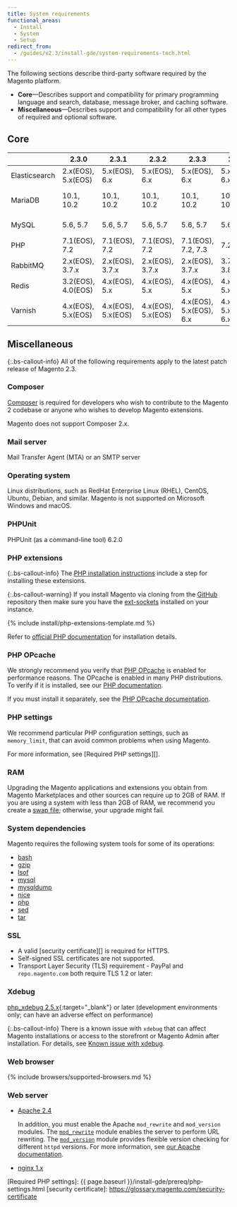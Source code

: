 ```yaml
---
title: System requirements
functional_areas:
  - Install
  - System
  - Setup
redirect_from:
  - /guides/v2.3/install-gde/system-requirements-tech.html
---
```


The following sections describe third-party software required by the Magento platform.

-  **Core**—Describes support and compatibility for primary programming language and search, database, message broker, and caching software.
-  **Miscellaneous**—Describes support and compatibility for all other types of required and optional software.

## Core

|                  |2.3.0             |2.3.1             |2.3.2             |2.3.3                  |2.3.4                  |2.3.5                  |2.3.6   |2.3.7 |2.4.0           |2.4.1     |2.4.2     |2.4.3     |2.4.4     |2.4.5     |
|------------------|------------------|------------------|------------------|-----------------------|-----------------------|-----------------------|--------|------|----------------|----------|----------|----------|----------|----------|
|Elasticsearch     |2.x(EOS), 5.x(EOS)|5.x(EOS), 6.x     |5.x(EOS), 6.x     |5.x(EOS), 6.x          |5.x(EOS), 6.x          |5.x(EOS), 6.x, 7.x     |6.x, 7.x|7.9.3 |6.x, 7.x        |7.6       |7.9       |7.9       |7.9       |7.9       |
|MariaDB           |10.1, 10.2        |10.1, 10.2        |10.1, 10.2        |10.1, 10.2             |10.1, 10.2             |10.1, 10.2             |10.2    |10.2  |10.2, 10.3, 10.4|10.2, 10.4|10.2, 10.4|10.2, 10.4|10.2, 10.4|10.2, 10.4|
|MySQL             |5.6, 5.7          |5.6, 5.7          |5.6, 5.7          |5.6, 5.7               |5.6, 5.7               |5.6, 5.7               |5.7     |5.7   |5.7, 8.0.x      |5.7, 8.0.x|5.7, 8.0.x|5.7, 8.0.x|5.7, 8.0.x|5.7, 8.0.x|
|PHP               |7.1(EOS), 7.2     |7.1(EOS), 7.2     |7.1(EOS), 7.2     |7.1(EOS), 7.2, 7.3     |7.2, 7.3               |7.2, 7.3               |7.3     |7.4   |7.3, 7.4        |7.4       |7.4       |7.4       |8         |8.1       |
|RabbitMQ          |2.x(EOS), 3.7.x   |2.x(EOS), 3.7.x   |2.x(EOS), 3.7.x   |2.x(EOS), 3.7.x        |3.7.x, 3.8.x           |3.8.x                  |3.8.x   |3.8.x |3.8.x           |3.8.x     |3.8.x     |3.8.x     |3.8.x     |3.8.x     |
|Redis             |3.2(EOS), 4.0(EOS)|4.x(EOS), 5.x     |4.x(EOS), 5.x     |4.x(EOS), 5.x          |4.x(EOS), 5.x          |4.x(EOS), 5.x          |5       |6.0.10|5.x             |5         |6         |6         |6         |6         |
|Varnish           |4.x(EOS), 5.x(EOS)|4.x(EOS), 5.x(EOS)|4.x(EOS), 5.x(EOS)|4.x(EOS), 5.x(EOS), 6.x|4.x(EOS), 5.x(EOS), 6.x|4.x(EOS), 5.x(EOS), 6.x|6.x     |6.5.1 |6.x             |6.2       |6.2       |6.2       |6.2       |6.2       |

## Miscellaneous

{:.bs-callout-info}
All of the following requirements apply to the latest patch release of Magento 2.3.

### Composer

[Composer][] is required for developers who wish to contribute to the Magento 2 codebase or anyone who wishes to develop Magento extensions.

Magento does not support Composer 2.x.

### Mail server

Mail Transfer Agent (MTA) or an SMTP server

### Operating system

Linux distributions, such as RedHat Enterprise Linux (RHEL), CentOS, Ubuntu, Debian, and similar.
Magento is not supported on Microsoft Windows and macOS.

### PHPUnit

PHPUnit (as a command-line tool) 6.2.0

### PHP extensions

{:.bs-callout-info}
The [PHP installation instructions][] include a step for installing these extensions.

{:.bs-callout-warning}
If you install Magento via cloning from the [GitHub](https://github.com/magento/magento2) repository then make sure you have the [ext-sockets](https://github.com/php-amqplib/php-amqplib/blob/master/CHANGELOG.md#281---2018-11-13) installed on your instance.

<!--{% assign packages = site.data.codebase.v2_3.open-source.composer_lock.packages %}-->
{% include install/php-extensions-template.md %}

Refer to [official PHP documentation][] for installation details.

### PHP OPcache

We strongly recommend you verify that [PHP OPcache][] is enabled for performance reasons. The OPcache is enabled in many PHP distributions. To verify if it is installed, see our [PHP documentation][].

If you must install it separately, see the [PHP OPcache documentation][].

### PHP settings

We recommend particular PHP configuration settings, such as `memory_limit`, that can avoid common problems when using Magento.

For more information, see [Required PHP settings][].

### RAM

Upgrading the Magento applications and extensions you obtain from Magento Marketplaces and other sources can require up to 2GB of RAM. If you are using a system with less than 2GB of RAM, we recommend you create a [swap file](https://support.magento.com/hc/en-us/articles/360032980432); otherwise, your upgrade might fail.

### System dependencies

Magento requires the following system tools for some of its operations:

-  [bash][]
-  [gzip][]
-  [lsof][]
-  [mysql][]
-  [mysqldump][]
-  [nice][]
-  [php][]
-  [sed][]
-  [tar][]

### SSL

-  A valid [security certificate][] is required for HTTPS.
-  Self-signed SSL certificates are not supported.
-  Transport Layer Security (TLS) requirement - PayPal and `repo.magento.com` both require TLS 1.2 or later:

### Xdebug

[php_xdebug 2.5.x][]{:target="_blank"} or later (development environments only; can have an adverse effect on performance)

{:.bs-callout-info}
There is a known issue with `xdebug` that can affect Magento installations or access to the storefront or Magento Admin after installation. For details, see [Known issue with xdebug][].

### Web browser

{% include browsers/supported-browsers.md %}

### Web server

-  [Apache 2.4][]

   In addition, you must enable the Apache `mod_rewrite` and `mod_version` modules. The [`mod_rewrite`][] module enables the server to perform URL rewriting. The [`mod_version`][] module provides flexible version checking for different `httpd` versions. For more information, see [our Apache documentation][].

-  [nginx 1.x][]

<!-- Link Definitions -->
[`mcrypt`]: http://php.net/manual/en/book.mcrypt.php
[Known issue with xdebug]: https://support.magento.com/hc/en-us/articles/360034242212
[php_xdebug 2.5.x]: http://xdebug.org/download.php
[bash]: https://www.gnu.org/software/bash/
[gzip]: https://www.gzip.org/
[lsof]: https://linux.die.net/man/8/lsof
[mysql]: https://www.mysql.com/
[mysqldump]: https://dev.mysql.com/doc/refman/8.0/en/mysqldump.html
[nice]: https://linux.die.net/man/1/nice
[php]: http://www.php.net/
[sed]: https://www.gnu.org/software/sed/manual/sed.html
[tar]: https://linux.die.net/man/1/tar
[Composer]: https://glossary.magento.com/composer
[Apache 2.4]: http://httpd.apache.org/download.cgi
[`mod_rewrite`]: https://httpd.apache.org/docs/2.4/mod/mod_rewrite.html
[`mod_version`]: https://httpd.apache.org/docs/2.4/mod/mod_version.html
[our Apache documentation]: {{page.baseurl}}/install-gde/prereq/apache.html
[nginx 1.x]: https://nginx.org/en/download.html
[PHP installation instructions]: prereq/php-settings.html
[official PHP documentation]: http://php.net/manual/en/extensions.php
[PHP OPcache]: http://php.net/manual/en/intro.opcache.php
[PHP documentation]: prereq/php-settings.html
[PHP OPcache documentation]: http://php.net/manual/en/opcache.setup.php
[Required PHP settings]: {{ page.baseurl }}/install-gde/prereq/php-settings.html
[security certificate]: https://glossary.magento.com/security-certificate
